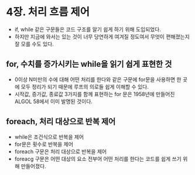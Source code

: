 # 4장. 처리 흐름 제어

- if, while 같은 구문들은 코드 구조를 알기 쉽게 하기 위해 도입되었다.
- 하지만 지금에 와서는 있는 것이 너무 당연하게 여겨질 정도여서 무엇이 편해졌는지 잘 모를 수도 있다.

## for, 수치를 증가시키는 while을 읽기 쉽게 표현한 것

- 0이상 N미만의 수에 대해 어떤 처리를 한다와 같은 구문에 for문을 사용하면 한 곳에 모두 정리가 되기 때문에 루프의 의로들 쉽게 이해할 수 있다.
- 시작값, 증가값, 종료값 3가지를 함께 표현하는 for 문은 1958년에 만들어진 ALGOL 58에서 이미 발명된 것이다.

## foreach, 처리 대상으로 반복 제어

- while은 조건식으로 반복을 제어
- for문은 횟수로 반복을 제어
- foreach 구문은 처리 대상으로 반복을 제어
- foreacg 구문은 어떤 대상의 요소 전부어 어떤 처리를 한다는 코드를 쉽게 쓰기 위해 만들어졌다.
